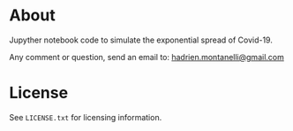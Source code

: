 # About
Jupyther notebook code to simulate the exponential spread of Covid-19.

Any comment or question, send an email to: hadrien.montanelli@gmail.com

# License
See `LICENSE.txt` for licensing information.
